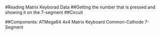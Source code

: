 #Reading Matrix Keyborad Data
##Getting the number that is pressed and showing it on the 7-segment
##Circuit

##Components:
ATMega64        4x4 Matrix Keyboard         Common-Cathode 7-Segment 